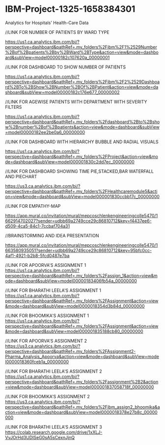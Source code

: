 # IBM-Project-1325-1658384301
Analytics for Hospitals' Health-Care Data


//LINK FOR NUMBER OF PATIENTS BY WARD TYPE

  https://us1.ca.analytics.ibm.com/bi/?perspective=dashboard&pathRef=.my_folders%2Fibm%2F1%2529Number%2Bof%2Bpatients%2Bby%2BWard%2BType&action=view&mode=dashboard&subView=model00000182c107620a_00000001
  
 //LINK FOR DASHBOARD TO SHOW NUMBER OF PATIENTS
 
  https://us1.ca.analytics.ibm.com/bi/?perspective=dashboard&pathRef=.my_folders%2Fibm%2F2%2529Dashboard%2BTo%2BShow%2BNumber%2BOf%2BPatient&action=view&mode=dashboard&subView=model00000182c176e677_00000002
 
 //LINK FOR AGEWISE PATIENTS WITH DEPARTMENT WITH SEVERITY FILTERS
 
  https://us1.ca.analytics.ibm.com/bi/?perspective=dashboard&pathRef=.my_folders%2Fdashboard%2Bto%2Bshow%2Bnumber%2Bof%2Bpatients&action=view&mode=dashboard&subView=model00000182ee2be0a6_00000000

//LINK FOR DASHBOARD WITH HIERARCHY BUBBLE AND RADIAL VISUALS

  https://us1.ca.analytics.ibm.com/bi/?perspective=dashboard&pathRef=.my_folders%2FProject&action=view&mode=dashboard&subView=model000001830c2dd7ec_00000000

//LINK FOR DASHBOARD SHOWING TIME PIE,STACKED,BAR WATERFALL AND PIECHART

  https://us3.ca.analytics.ibm.com/bi/?perspective=dashboard&pathRef=.my_folders%2FHealthcaremodule5&action=view&mode=dashboard&subView=model000001830ccbb17c_00000000

//LINK FOR EMPATHY-MAP

  https://app.mural.co/invitation/mural/mepcoschlenkengineeringcolle5470/1662914702027?sender=udbb69a2749cce29c86810712&key=f4437ee6-d509-4ca5-84c1-7ccbaf704a31
    
//BRAINSTORMING AND IDEA PRESENTATION 

  https://app.mural.co/invitation/mural/mepcoschlenkengineeringcolle5470/1663580935051?sender=udbb69a2749cce29c86810712&key=95bfc0cc-4af1-4921-b2b8-5fcd0487e7ba

//LINK FOR APOORVA'S ASSIGNMENT 1
  https://us1.ca.analytics.ibm.com/bi/?perspective=dashboard&pathRef=.my_folders%2Fassign_1&action=view&mode=dashboard&subView=model00000183406fb54a_00000000
  
//LINK FOR BHARATHI LEELA'S ASSIGNMENT 1
https://us1.ca.analytics.ibm.com/bi/?perspective=dashboard&pathRef=.my_folders%2FAssignment&action=view&mode=dashboard&subView=model0000018354d3b84d_00000000
  
//LINK FOR BHOOMIKA'S ASSIGNMENT 1
  https://us1.ca.analytics.ibm.com/bi/?perspective=dashboard&pathRef=.my_folders%2FAssignment&action=view&mode=dashboard&subView=model000001835188cb80_00000000
  
 //LINK FOR APOORVA'S ASSIGNMENT 2  
  https://us3.ca.analytics.ibm.com/bi/?perspective=dashboard&pathRef=.my_folders%2FAssignment2-Pharma_Analysis_Apoorva&action=view&mode=dashboard&subView=model0000018360fceb1a_00000000
  
//LINK FOR BHARATHI LEELA'S ASSIGNMENT 2
https://us1.ca.analytics.ibm.com/bi/?perspective=dashboard&pathRef=.my_folders%2Fassignment%2B2&action=view&mode=dashboard&subView=model000001837058718f_00000000

//LINK FOR BHOOMIKA'S ASSIGNMENT 2
https://us3.ca.analytics.ibm.com/bi/?perspective=dashboard&pathRef=.my_folders%2Fibm_assign2_bhoomika&action=view&mode=dashboard&subView=model0000018378e27b8c_00000000


//LINK FOR BHARATHI LEELA'S ASSIGNMENT 3
https://colab.research.google.com/drive/1xXLJ-VvJOrHd3UDISeG0sA5sCexnJjnQ
